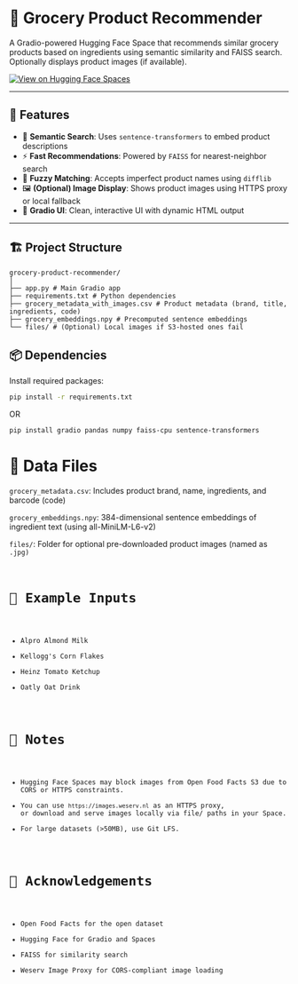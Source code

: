 # 🛒 Grocery Product Recommender

A Gradio-powered Hugging Face Space that recommends similar grocery products based on ingredients using semantic similarity and FAISS search. Optionally displays product images (if available).

[![View on Hugging Face Spaces](https://img.shields.io/badge/🤗%20View%20Space-Hugging%20Face-blueviolet)]([https://huggingface.co/spaces/YOUR_USERNAME/grocery-product-recommender](https://huggingface.co/spaces/Maithil06/GroceryRecommendationSystem/))

---

## 🚀 Features

- 🔎 **Semantic Search**: Uses `sentence-transformers` to embed product descriptions
- ⚡ **Fast Recommendations**: Powered by `FAISS` for nearest-neighbor search
- 🧠 **Fuzzy Matching**: Accepts imperfect product names using `difflib`
- 🖼️ **(Optional) Image Display**: Shows product images using HTTPS proxy or local fallback
- 🎨 **Gradio UI**: Clean, interactive UI with dynamic HTML output

---

## 🏗️ Project Structure

```
grocery-product-recommender/
│
├── app.py # Main Gradio app
├── requirements.txt # Python dependencies
├── grocery_metadata_with_images.csv # Product metadata (brand, title, ingredients, code)
├── grocery_embeddings.npy # Precomputed sentence embeddings
└── files/ # (Optional) Local images if S3-hosted ones fail
```

## 📦 Dependencies

Install required packages:

```bash
pip install -r requirements.txt
```
OR

```bash
pip install gradio pandas numpy faiss-cpu sentence-transformers
```
# 📂 Data Files
```grocery_metadata.csv```: Includes product brand, name, ingredients, and barcode (code)

```grocery_embeddings.npy```: 384-dimensional sentence embeddings of ingredient text (using all-MiniLM-L6-v2)

```files/```: Folder for optional pre-downloaded product images (named as <code>.jpg)

# 🧪 Example Inputs

- Alpro Almond Milk
- Kellogg's Corn Flakes
- Heinz Tomato Ketchup
- Oatly Oat Drink

# 🔐 Notes

- Hugging Face Spaces may block images from Open Food Facts S3 due to CORS or HTTPS constraints.
- You can use ```https://images.weserv.nl``` as an HTTPS proxy, or download and serve images locally via file/ paths in your Space.
- For large datasets (>50MB), use Git LFS.

# 🤝 Acknowledgements

- Open Food Facts for the open dataset
- Hugging Face for Gradio and Spaces
- FAISS for similarity search
- Weserv Image Proxy for CORS-compliant image loading
